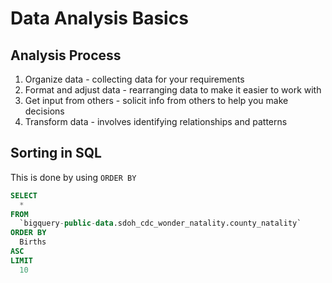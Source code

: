 # Data Analysis Basics

## Analysis Process
1. Organize data - collecting data for your requirements
2. Format and adjust data - rearranging data to make it easier to work with
3. Get input from others - solicit info from others to help you make decisions 
4. Transform data - involves identifying relationships and patterns

## Sorting in SQL
This is done by using `ORDER BY`
```sql
SELECT 
  *
FROM 
  `bigquery-public-data.sdoh_cdc_wonder_natality.county_natality` 
ORDER BY
  Births
ASC
LIMIT 
  10
```

